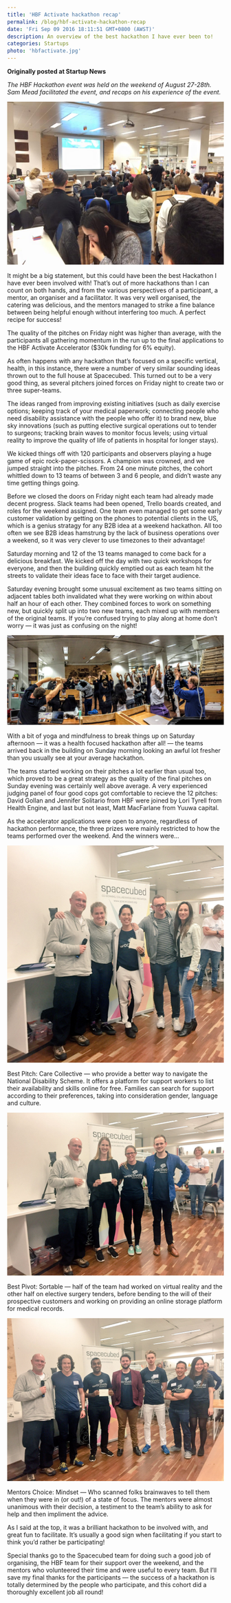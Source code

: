 ```yaml
---
title: 'HBF Activate hackathon recap'
permalink: /blog/hbf-activate-hackathon-recap
date: 'Fri Sep 09 2016 18:11:51 GMT+0800 (AWST)'
description: An overview of the best hackathon I have ever been to!
categories: Startups
photo: 'hbfactivate.jpg'
---
```

**Originally posted at Startup News**

_The HBF Hackathon event was held on the weekend of August 27-28th. Sam Mead facilitated the event, and recaps on his experience of the event._

![Running the HBF Activate Hackathon](/img/hbfactivate.jpg)

It might be a big statement, but this could have been the best Hackathon I have ever been involved with! That’s out of more hackathons than I can count on both hands, and from the various perspectives of a participant, a mentor, an organiser and a facilitator. It was very well organised, the catering was delicious, and the mentors managed to strike a fine balance between being helpful enough without interfering too much. A perfect recipe for success!

The quality of the pitches on Friday night was higher than average, with the participants all gathering momentum in the run up to the final applications to the HBF Activate Accelerator ($30k funding for 6% equity).

As often happens with any hackathon that’s focused on a specific vertical, health, in this instance, there were a number of very similar sounding ideas thrown out to the full house at Spacecubed. This turned out to be a very good thing, as several pitchers joined forces on Friday night to create two or three super-teams.

The ideas ranged from improving existing initiatives (such as daily exercise options; keeping track of your medical paperwork; connecting people who need disability assistance with the people who offer it) to brand new, blue sky innovations (such as putting elective surgical operations out to tender to surgeons; tracking brain waves to monitor focus levels; using virtual reality to improve the quality of life of patients in hospital for longer stays).

We kicked things off with 120 participants and observers playing a huge game of epic rock-paper-scissors. A champion was crowned, and we jumped straight into the pitches. From 24 one minute pitches, the cohort whittled down to 13 teams of between 3 and 6 people, and didn’t waste any time getting things going.

Before we closed the doors on Friday night each team had already made decent progress. Slack teams had been opened, Trello boards created, and roles for the weekend assigned. One team even managed to get some early customer validation by getting on the phones to potential clients in the US, which is a genius stratagy for any B2B idea at a weekend hackathon. All too often we see B2B ideas hamstrung by the lack of business operations over a weekend, so it was very clever to use timezones to their advantage!

Saturday morning and 12 of the 13 teams managed to come back for a delicious breakfast. We kicked off the day with two quick workshops for everyone, and then the building quickly emptied out as each team hit the streets to validate their ideas face to face with their target audience.

Saturday evening brought some unusual excitement as two teams sitting on adjacent tables both invalidated what they were working on within about half an hour of each other. They combined forces to work on something new, but quickly split up into two new teams, each mixed up with members of the original teams. If you’re confused trying to play along at home don’t worry — it was just as confusing on the night!

![Running the HBF Activate Hackathon](/img/hbf2.jpg)

With a bit of yoga and mindfulness to break things up on Saturday afternoon — it was a health focused hackathon after all! — the teams arrived back in the building on Sunday morning looking an awful lot fresher than you usually see at your average hackathon.

The teams started working on their pitches a lot earlier than usual too, which proved to be a great strategy as the quality of the final pitches on Sunday evening was certainly well above average. A very experienced judging panel of four good cops got comfortable to recieve the 12 pitches: David Gollan and Jennifer Solitario from HBF were joined by Lori Tyrell from Health Engine, and last but not least, Matt MacFarlane from Yuuwa capital.

As the accelerator applications were open to anyone, regardless of hackathon performance, the three prizes were mainly restricted to how the teams performed over the weekend. And the winners were…

![Running the HBF Activate Hackathon](/img/hbf3.jpg)

Best Pitch: Care Collective — who provide a better way to navigate the National Disability Scheme. It offers a platform for support workers to list their availability and skills online for free. Families can search for support according to their preferences, taking into consideration gender, language and culture.

![Running the HBF Activate Hackathon](/img/hbf4.jpg)

Best Pivot: Sortable — half of the team had worked on virtual reality and the other half on elective surgery tenders, before bending to the will of their prospective customers and working on providing an online storage platform for medical records.

![Running the HBF Activate Hackathon](/img/hbf5.jpg)

Mentors Choice: Mindset — Who scanned folks brainwaves to tell them when they were in (or out!) of a state of focus. The mentors were almost unanimous with their decision, a testiment to the team’s ability to ask for help and then impliment the advice.

As I said at the top, it was a brilliant hackathon to be involved with, and great fun to facilitate. It’s usually a good sign when facilitating if you start to think you’d rather be participating!

Special thanks go to the Spacecubed team for doing such a good job of organising, the HBF team for their support over the weekend, and the mentors who volunteered their time and were useful to every team. But I’ll save my final thanks for the participants — the success of a hackathon is totally determined by the people who participate, and this cohort did a thoroughly excellent job all round!
